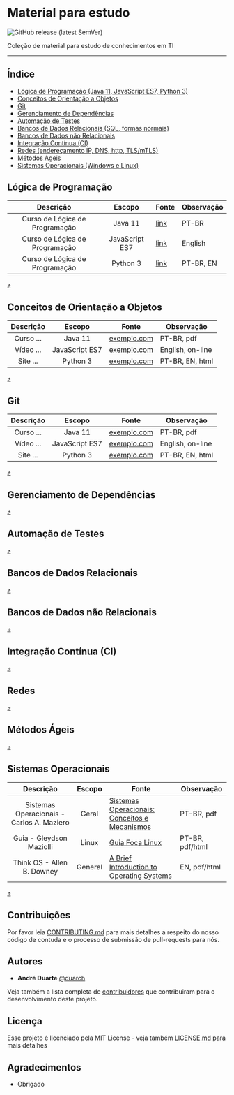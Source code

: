 # Material para estudo
![GitHub release (latest SemVer)](https://img.shields.io/github/v/release/duarch/proitec?sort=semver&style=flat-square)

Coleção de material para estudo de conhecimentos em TI 
<hr />

## Índice

- [Lógica de Programação (Java 11, JavaScript ES7, Python 3)](#lógica-de-programação)
- [Conceitos de Orientação a Objetos](#conceitos-de-orientação-a-objetos)
- [Git](#git) 
- [Gerenciamento de Dependências](#gerenciamento-de-dependências) 
- [Automação de Testes](#automação-de-testes) 
- [Bancos de Dados Relacionais (SQL, formas normais)](#bancos-de-dados-relacionais)
- [Bancos de Dados não Relacionais](#bancos-de-dados-não-relacionais)
- [Integração Contínua (CI)](#integração-contínua-ci) 
- [Redes (endereçamento IP, DNS, http, TLS/mTLS)](#redes)
- [Métodos Ágeis](#métodos-ágeis) 
- [Sistemas Operacionais (Windows e Linux)](#sistemas-operacionais) 


## Lógica de Programação 

 Descrição  | Escopo |  Fonte | Observação 
:---: | :---: | --- | --- 
Curso de Lógica de Programação | Java 11 | [link](https://www.google.com)  | PT-BR 
Curso de Lógica de Programação | JavaScript ES7 | [link](https://www.google.com) | English 
Curso de Lógica de Programação |  Python 3 | [link](https://www.google.com)  | PT-BR, EN

[⤴️](#índice)
## Conceitos de Orientação a Objetos 

 Descrição  | Escopo |  Fonte | Observação 
:---: | :---: | --- | --- 
Curso ... | Java 11 | [exemplo.com](https://www.google.com)  | PT-BR, pdf
Vídeo ... | JavaScript ES7 | [exemplo.com](https://www.google.com) | English, on-line 
Site ... |  Python 3 | [exemplo.com](https://www.google.com)  | PT-BR, EN, html 

[⤴️](#índice)
## Git 

 Descrição  | Escopo |  Fonte | Observação 
:---: | :---: | --- | --- 
Curso ... | Java 11 | [exemplo.com](https://www.google.com)  | PT-BR, pdf
Vídeo ... | JavaScript ES7 | [exemplo.com](https://www.google.com) | English, on-line 
Site ... |  Python 3 | [exemplo.com](https://www.google.com)  | PT-BR, EN, html 

[⤴️](#índice)
## Gerenciamento de Dependências 

[⤴️](#índice)
## Automação de Testes 

[⤴️](#índice)
## Bancos de Dados Relacionais

[⤴️](#índice)
## Bancos de Dados não Relacionais

[⤴️](#índice)
## Integração Contínua (CI) 

[⤴️](#índice)
## Redes

[⤴️](#índice)
## Métodos Ágeis 

[⤴️](#índice)
## Sistemas Operacionais 

 Descrição  | Escopo |  Fonte | Observação 
:---: | :---: | --- | --- 
Sistemas Operacionais - Carlos A. Maziero | Geral | [Sistemas Operacionais: Conceitos e Mecanismos](http://wiki.inf.ufpr.br/maziero/lib/exe/fetch.php?media=socm:socm-livro.pdf)  | PT-BR, pdf
Guia - Gleydson Maziolli | Linux | [Guia Foca Linux](https://www.guiafoca.org/#download) | PT-BR, pdf/html 
Think OS - Allen B. Downey |  General | [A Brief Introduction to Operating Systems](http://www.greenteapress.com/thinkos/index.html) | EN, pdf/html 

[⤴️](#índice)




## Contribuições

Por favor leia [CONTRIBUTING.md](https://github.com/duarch/proitec/blob/master/CONTRIBUTING.md) para mais detalhes a respeito do nosso código de contuda e o processo de submissão de pull-requests para nós.
 

## Autores

* **André Duarte** [@duarch](https://github.com/duarch)

Veja também a lista completa de [contribuidores](https://github.com/duarch/proitec/contributors) que contribuiram para o desenvolvimento deste projeto.

## Licença

Esse projeto é licenciado pela MIT License - veja também [LICENSE.md](LICENSE.md) para mais detalhes

## Agradecimentos

* Obrigado


